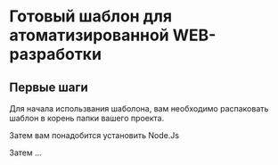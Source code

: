 # Готовый шаблон для атоматизированной WEB-разработки

## Первые шаги

Для начала использвания шаболона, вам необходимо распаковать шаблон в корень папки вашего проекта.

Затем вам понадобится установить Node.Js

Затем ...
